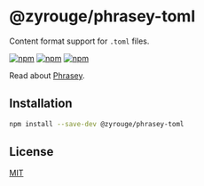 # @zyrouge/phrasey-toml

Content format support for `.toml` files.

[![npm](https://img.shields.io/npm/v/@zyrouge/phrasey-toml)](https://npmjs.com/package/@zyrouge/phrasey-toml)
[![npm](https://img.shields.io/npm/dw/@zyrouge/phrasey-toml)](https://npmjs.com/package/@zyrouge/phrasey-toml)
[![npm](https://img.shields.io/npm/l/@zyrouge/phrasey-toml)](https://github.com/zyrouge/phrasey/tree/main/packages/phrasey-toml)

Read about [Phrasey](https://zyrouge.github.io/phrasey/getting-started/).

## Installation

```bash
npm install --save-dev @zyrouge/phrasey-toml
```

## License

[MIT](./LICENSE)
